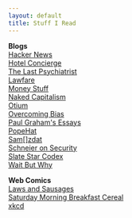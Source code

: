 ```yaml
---
layout: default
title: Stuff I Read
---
```


**Blogs**  
[Hacker News](https://news.ycombinator.com/)  
[Hotel Concierge](https://hotelconcierge.tumblr.com)  
[The Last Psychiatrist](https://thelastpsychiatrist.com)  
[Lawfare](https://lawfareblog.com/)  
[Money Stuff](https://www.bloomberg.com/view/topics/money-stuff)  
[Naked Capitalism](https://www.nakedcapitalism.com/)  
[Otium](https://srconstantin.wordpress.com/)  
[Overcoming Bias](https://www.overcomingbias.com/)  
[Paul Graham's Essays](http://paulgraham.com/articles.html)  
[PopeHat](https://www.popehat.com/)  
[Sam\[\]zdat](https://samzdat.com/)  
[Schneier on Security](https://www.schneier.com/)  
[Slate Star Codex](http://slatestarcodex.com/)  
[Wait But Why](https://waitbutwhy.com)  

**Web Comics**  
[Laws and Sausages](http://lawsandsausagescomic.com/comic)  
[Saturday Morning Breakfast Cereal](http://smbc-comics.com/)  
[xkcd](https://xkcd.com/)  
